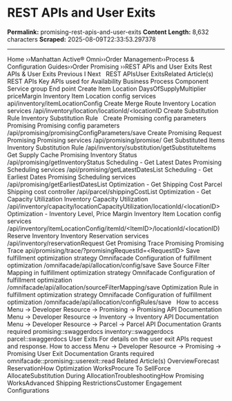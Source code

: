 # REST APIs and User Exits

**Permalink:** promising-rest-apis-and-user-exits
**Content Length:** 8,632 characters
**Scraped:** 2025-08-09T22:33:53.297378

---

Home &rsaquo;&rsaquo;Manhattan Active® Omni&rsaquo;&rsaquo;Order Management&rsaquo;&rsaquo;Process & Configuration Guides&rsaquo;&rsaquo;Order Promising ››REST APIs and User Exits Rest APIs &amp; User Exits Previous&nbsp;I&nbsp;Next &nbsp; REST APIsUser ExitsRelated Article(s) REST APIs Key APIs used for Availability Business Process Component Service group End point Create Item Location DaysOfSupplyMultiplier priceMargin Inventory Item Location config services api/inventory/itemLocationConfig Create Merge Route Inventory Location services /api/inventory/location/locationId/&lt;locationID Create Substitution Rule Inventory Substitution Rule &nbsp; Create Promising config parameters Promising Promising config parameters /api/promising/promisingConfigParameters/save Create Promising Request Promising Promising services /api/promising/promise/ Get Substituted Items Inventory Substitution Rule /api/inventory/substitution/getSubstituteItems Get Supply Cache Promising Inventory Status /api/promising/getInventoryStatus Scheduling - Get Latest Dates Promising Scheduling services /api/promising/getLatestDatesList Scheduling - Get Earliest Dates Promising Scheduling services /api/promising/getEarliestDatesList Optimization - Get Shipping Cost Parcel Shipping cost controller /api/parcel/shippingCostList Optimization - Get Capacity Utilization Inventory Capacity Utilization /api/inventory/capacity/locationCapacityUtilization/locationId/&lt;locationID&gt; Optimization - Inventory Level, Price Margin Inventory Item Location config services /api/inventory/itemLocationConfig/itemId/&lt;ItemID&gt;/locationId/&lt;locationID) Reserve Inventory Inventory Reservation services /api/inventory/reservationRequest Get Promising Trace Promising Promising Trace api/promising/trace/?promisingRequestId=&lt;RequestID&gt; Save fulfillment optimization strategy Omnifacade Configuration of fulfillment optimization /omnifacade/api/allocation/config/save Save Source Filter Mapping in fulfillment optimization strategy Omnifacade Configuration of fulfillment optimization /omnifacade/api/allocation/sourceFilterMapping/save Optimization Rule in fulfillment optimization strategy Omnifacade Configuration of fulfillment optimization /omnifacade/api/allocation/configRules/save &nbsp; How to access Menu -&gt; Developer Resource -&gt; Promising -&gt; Promising API Documentation Menu -&gt; Developer Resource -&gt; Inventory -&gt; Inventory API Documentation Menu -&gt; Developer Resource -&gt; Parcel -&gt; Parcel API Documentation Grants required promising::swaggerdocs inventory::swaggerdocs parcel::swaggerdocs User Exits For details on the user exit APIs request and response. How to access Menu -&gt; Developer Resource -&gt; Promising -&gt; Promising User Exit Documentation Grants required omnifacade::promising::userexit::read Related Article(s) OverviewForecast ReservationHow Optimization WorksProcure To SellForce AllocateSubstitution During AllocationTroubleshootingHow Promising WorksAdvanced Shipping RestrictionsCustomer Engagement Configurations